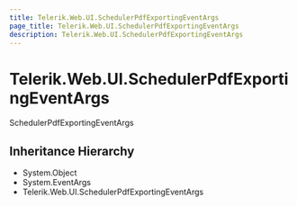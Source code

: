 ```yaml
---
title: Telerik.Web.UI.SchedulerPdfExportingEventArgs
page_title: Telerik.Web.UI.SchedulerPdfExportingEventArgs
description: Telerik.Web.UI.SchedulerPdfExportingEventArgs
---
```


# Telerik.Web.UI.SchedulerPdfExportingEventArgs

SchedulerPdfExportingEventArgs

## Inheritance Hierarchy

* System.Object
* System.EventArgs
* Telerik.Web.UI.SchedulerPdfExportingEventArgs

